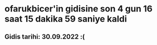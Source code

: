 # ofarukbicer'in gidisine son 4 gun 16 saat 15 dakika 59 saniye kaldi

## Gidis tarihi: 30.09.2022 :(